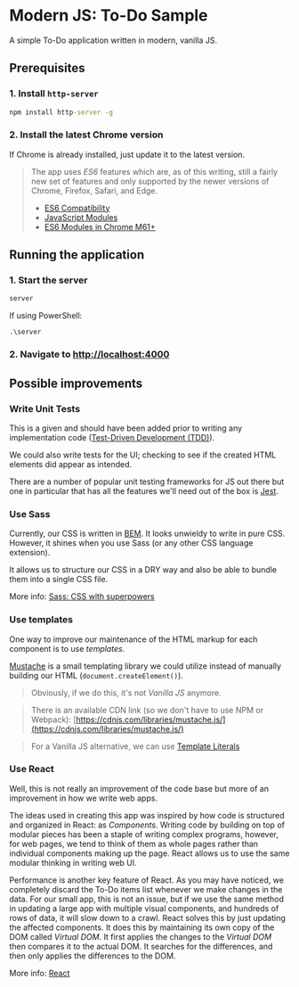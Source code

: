 # Modern JS: To-Do Sample

A simple To-Do application written in modern, vanilla JS.

## Prerequisites

### 1. Install `http-server`

```cmd
npm install http-server -g
```

### 2. Install the latest Chrome version

If Chrome is already installed, just update it to the latest version.

> The app uses _ES6_ features which are, as of this writing, still a fairly new set of features and only supported by the newer versions of Chrome, Firefox, Safari, and Edge.
>
> - [ES6 Compatibility](https://caniuse.com/#search=es6)
> - [JavaScript Modules](https://caniuse.com/#search=module)
> - [ES6 Modules in Chrome M61+](https://medium.com/dev-channel/es6-modules-in-chrome-canary-m60-ba588dfb8ab7)

## Running the application

### 1. Start the server

```cmd
server
```

If using PowerShell:
```
.\server
```

### 2. Navigate to [http://localhost:4000](http://localhost:4000)

## Possible improvements

### Write Unit Tests

This is a given and should have been added prior to writing any implementation code ([Test-Driven Development (TDD)](https://en.wikipedia.org/wiki/Test-driven_development)).

We could also write tests for the UI; checking to see if the created HTML elements did appear as intended.

There are a number of popular unit testing frameworks for JS out there but one in particular that has all the features we'll need out of the box is [Jest](https://jestjs.io/).

### Use Sass

Currently, our CSS is written in [BEM](http://getbem.com/). It looks unwieldy to write in pure CSS. However, it shines when you use Sass (or any other CSS language extension).

It allows us to structure our CSS in a DRY way and also be able to bundle them into a single CSS file.

More info: [Sass: CSS with superpowers](https://sass-lang.com/)

### Use templates

One way to improve our maintenance of the HTML markup for each component is to use _templates_.

[Mustache](https://github.com/janl/mustache.js) is a small templating library we could utilize instead of manually building our HTML (`document.createElement()`).

> Obviously, if we do this, it's not _Vanilla JS_ anymore.

> There is an available CDN link (so we don't have to use NPM or Webpack):
> [https://cdnjs.com/libraries/mustache.js/](https://cdnjs.com/libraries/mustache.js/)

> For a Vanilla JS alternative, we can use [Template Literals](https://developer.mozilla.org/en-US/docs/Web/JavaScript/Reference/Template_literals)

### Use React

Well, this is not really an improvement of the code base but more of an improvement in how we write web apps.

The ideas used in creating this app was inspired by how code is structured and organized in React: as _Components_. Writing code by building on top of modular pieces has been a staple of writing complex programs, however, for web pages, we tend to think of them as whole pages rather than individual components making up the page. React allows us to use the same modular thinking in writing web UI.

Performance is another key feature of React. As you may have noticed, we completely discard the To-Do items list whenever we make changes in the data. For our small app, this is not an issue, but if we use the same method in updating a large app with multiple visual components, and hundreds of rows of data, it will slow down to a crawl. React solves this by just updating the affected components. It does this by maintaining its own copy of the DOM called _Virtual DOM_. It first applies the changes to the _Virtual DOM_ then compares it to the actual DOM. It searches for the differences, and then only applies the differences to the DOM.

More info: [React](https://reactjs.org/)
